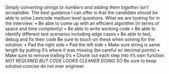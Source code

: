 _Simply converting strings to numbers and adding them together isn’t acceptable._
The best guidance I can offer is that the candidate should be able to solve Leetcode medium level questions. What we are looking for in the interview:
• Be able to come up with an efficient algorithm (in terms of space and time complexity)
• Be able to write working code
• Be able to identify different test scenarios including edge cases
• Be able to test, debug and fix their code
Be sure to touch on these when solving for the solution:
• Pad the right side
• Pad the left side
• Make sure string is same length by putting 0’s where it was missing (be careful w/ decimal points)
• Make sure to remove trailing 0’s
• Chunk out each step into it’s own function _NOT REQUIRED BUT CODE LOOKS CLEANER DOING SO_
Be sure to keep solution concise do not over engineer.
